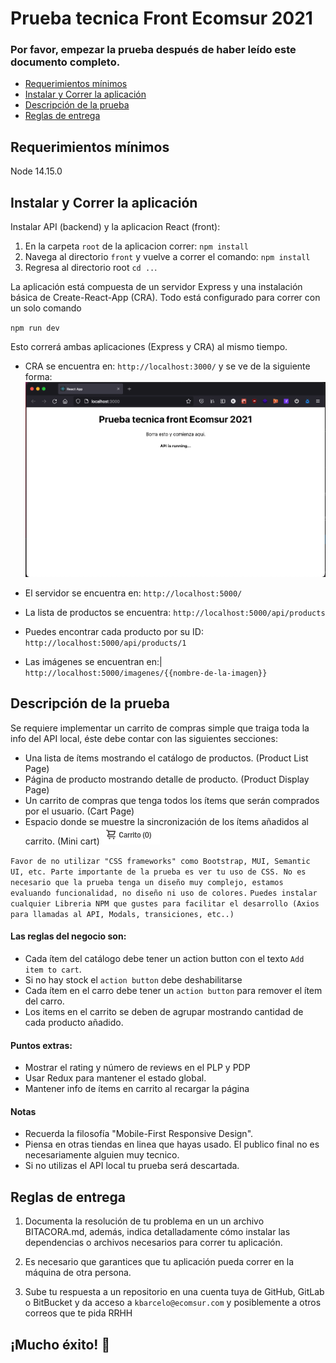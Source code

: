 # Prueba tecnica Front Ecomsur 2021

### Por favor, empezar la prueba después de haber leído este documento completo.

  - [Requerimientos mínimos](#requerimientos-mínimos)
  - [Instalar y Correr la aplicación](#instalar-y-correr-la-aplicación)
  - [Descripción de la prueba](#descripción-de-la-prueba)
  - [Reglas de entrega](#reglas-de-entrega)

## Requerimientos mínimos

Node 14.15.0

## Instalar y Correr la aplicación

Instalar API (backend) y la aplicacion React (front):

1. En la carpeta `root` de la aplicacion correr:
   `npm install`
2. Navega al directorio `front` y vuelve a correr el comando:
   `npm install`
3. Regresa al directorio root `cd ..`.

La aplicación está compuesta de un servidor Express y una instalación básica de Create-React-App (CRA). Todo está configurado para correr con un solo comando

`npm run dev`

Esto correrá ambas aplicaciones (Express y CRA) al mismo tiempo.

- CRA se encuentra en:
  `http://localhost:3000/`
 y se ve de la siguiente forma:
 ![Running app](/running-app.png)


- El servidor se encuentra en:
  `http://localhost:5000/`

- La lista de productos se encuentra:
  `http://localhost:5000/api/products`

- Puedes encontrar cada producto por su ID:
  `http://localhost:5000/api/products/1`

- Las imágenes se encuentran en:|
  `http://localhost:5000/imagenes/{{nombre-de-la-imagen}}`

## Descripción de la prueba

Se requiere implementar un carrito de compras simple que traiga toda la info del API local, éste debe contar con las siguientes secciones:

- Una lista de ítems mostrando el catálogo de productos. (Product List Page)
- Página de producto mostrando detalle de producto. (Product Display Page)
- Un carrito de compras que tenga todos los ítems que serán comprados por el usuario. (Cart Page)
- Espacio donde se muestre la sincronización de los ítems añadidos al carrito. (Mini cart) ![mini cart example](/minicart-example.png)

`Favor de no utilizar "CSS frameworks" como Bootstrap, MUI, Semantic UI, etc. Parte importante de la prueba es ver tu uso de CSS. No es necesario que la prueba tenga un diseño muy complejo, estamos evaluando funcionalidad, no diseño ni uso de colores.`
`Puedes instalar cualquier Libreria NPM que gustes para facilitar el desarrollo (Axios para llamadas al API, Modals, transiciones, etc..)`

#### Las reglas del negocio son:

- Cada ítem del catálogo debe tener un action button con el texto `Add item to cart`.
- Si no hay stock el `action button` debe deshabilitarse
- Cada ítem en el carro debe tener un `action button` para remover el ítem del carro.
- Los items en el carrito se deben de agrupar mostrando cantidad de cada producto añadido.

#### Puntos extras:

- Mostrar el rating y número de reviews en el PLP y PDP
- Usar Redux para mantener el estado global.
- Mantener info de ítems en carrito al recargar la página

#### Notas

- Recuerda la filosofía "Mobile-First Responsive Design".
- Piensa en otras tiendas en linea que hayas usado. El publico final no es necesariamente alguien muy tecnico.
- Si no utilizas el API local tu prueba será descartada.

## Reglas de entrega

1. Documenta la resolución de tu problema en un un archivo BITACORA.md, además, indica detalladamente cómo instalar las dependencias o archivos necesarios para correr tu aplicación.

2. Es necesario que garantices que tu aplicación pueda correr en la máquina de otra persona.

3. Sube tu respuesta a un repositorio en una cuenta tuya de GitHub, GitLab o BitBucket y da acceso a `kbarcelo@ecomsur.com` y posiblemente a otros correos que te pida RRHH

## ¡Mucho éxito! 💪
